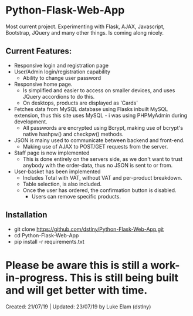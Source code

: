 # Python-Flask-Web-App
Most current project. Experimenting with Flask, AJAX, Javascript, Bootstrap, JQuery and many other things. Is coming along nicely.

## Current Features:
- Responsive login and registration page
- User/Admin login/registration capability
  - Ability to change user password
- Responsive home page. 
  - Is simplified and easier to access on smaller devices, and uses JQuery accordions to do this.
  - On desktops, products are displayed as 'Cards'
- Fetches data from MySQL database using Flasks inbuilt MySQL extension, thus this site uses MySQL - i was using PHPMyAdmin during development.
  - All passwords are encrypted using Bcrypt, making use of bcrypt's native hashpw() and checkpw() methods.
- JSON is mainy used to communicate between backend and front-end.
  - Making use of AJAX to POST/GET requests from the server.
- Staff page is now implemented
  - This is done entirely on the servers side, as we don't want to trust anybody with the order-data, thus no JSON is sent to or from.
- User-basket has been implemented
  - Includes Total with VAT, without VAT and per-product breakdown.
  - Table selection, is also included.
  - Once the user has ordered, the confirmation button is disabled.
    - Users can remove specific products.

## Installation

- git clone https://github.com/dstlny/Python-Flask-Web-App.git
- cd Python-Flask-Web-App
- pip install -r requirements.txt
  
 # Please be aware this is still a work-in-progress. This is still being built and will get better with time.
 
 Created: 21/07/19 | Updated: 23/07/19 by Luke Elam (dstlny)
